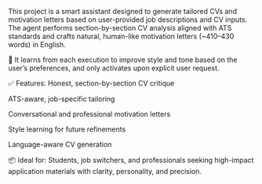 This project is a smart assistant designed to generate tailored CVs and motivation letters based on user-provided job descriptions and CV inputs. The agent performs section-by-section CV analysis aligned with ATS standards and crafts natural, human-like motivation letters (~410–430 words) in English.

🧠 It learns from each execution to improve style and tone based on the user’s preferences, and only activates upon explicit user request.

✅ Features:
Honest, section-by-section CV critique

ATS-aware, job-specific tailoring

Conversational and professional motivation letters

Style learning for future refinements

Language-aware CV generation

📦 Ideal for:
Students, job switchers, and professionals seeking high-impact application materials with clarity, personality, and precision.
